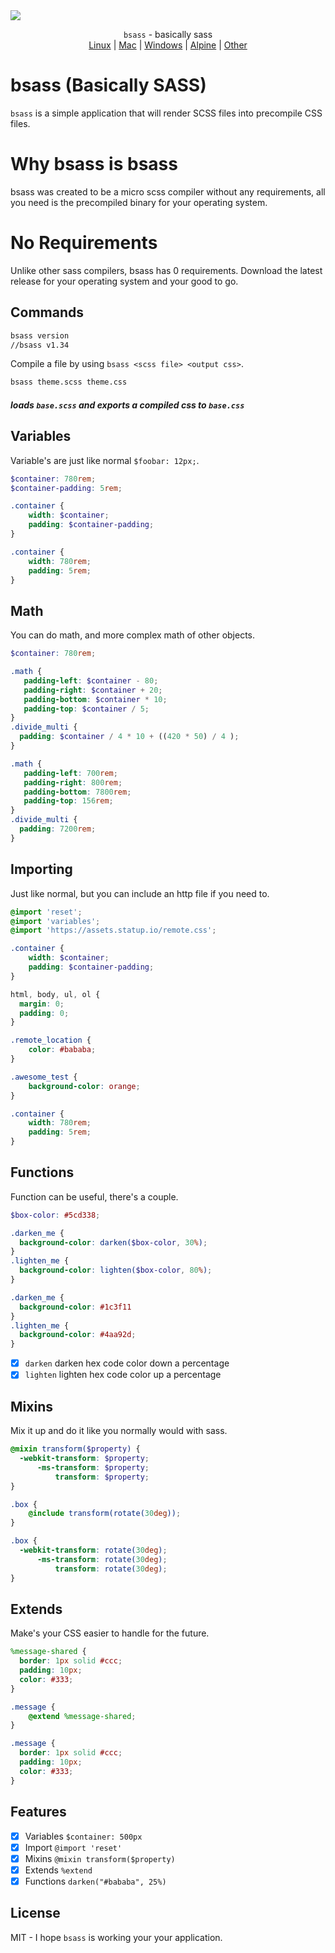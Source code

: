 <img src="https://img.cjx.io/bsasslogo.png">
<p align="center">
    <code>bsass</code> - basically sass<br>
    <a href="https://github.com/hunterlong/bsass/releases/latest">Linux</a> | <a href="https://github.com/hunterlong/bsass/releases/latest">Mac</a> | <a href="https://github.com/hunterlong/bsass/releases/latest">Windows</a> | <a href="https://github.com/hunterlong/bsass/releases/latest">Alpine</a> | <a href="https://github.com/hunterlong/bsass/releases/latest">Other</a>
</p>

# bsass (Basically SASS)
`bsass` is a simple application that will render SCSS files into precompile CSS files.

# Why bsass is bsass
bsass was created to be a micro scss compiler without any requirements, all you need is the precompiled binary for your operating system.

# No Requirements
Unlike other sass compilers, bsass has 0 requirements. Download the latest release for your operating system and your good to go.

## Commands
```bash
bsass version
//bsass v1.34
```
Compile a file by using `bsass <scss file> <output css>`.
```bash
bsass theme.scss theme.css
```
##### loads `base.scss` and exports a compiled css to `base.css`

## Variables
Variable's are just like normal `$foobar: 12px;`.
```scss
$container: 780rem;
$container-padding: 5rem;
```
```scss
.container {
    width: $container;
    padding: $container-padding;
}
```
```css
.container {
    width: 780rem;
    padding: 5rem;
}
```

## Math
You can do math, and more complex math of other objects.
```scss
$container: 780rem;
```
```scss
.math {
   padding-left: $container - 80;
   padding-right: $container + 20;
   padding-bottom: $container * 10;
   padding-top: $container / 5;
}
.divide_multi {
  padding: $container / 4 * 10 + ((420 * 50) / 4 );
}
```
```css
.math {
   padding-left: 700rem;
   padding-right: 800rem;
   padding-bottom: 7800rem;
   padding-top: 156rem;
}
.divide_multi {
  padding: 7200rem;
}
```

## Importing
Just like normal, but you can include an http file if you need to.
```scss
@import 'reset';
@import 'variables';
@import 'https://assets.statup.io/remote.css';

.container {
    width: $container;
    padding: $container-padding;
}
```
```css
html, body, ul, ol {
  margin: 0;
  padding: 0;
}

.remote_location {
    color: #bababa;
}

.awesome_test {
    background-color: orange;
}

.container {
    width: 780rem;
    padding: 5rem;
}
```

## Functions
Function can be useful, there's a couple.
```scss
$box-color: #5cd338;
```
```scss
.darken_me {
  background-color: darken($box-color, 30%);
}
.lighten_me {
  background-color: lighten($box-color, 80%);
}
```
```css
.darken_me {
  background-color: #1c3f11
}
.lighten_me {
  background-color: #4aa92d;
}
```
- [x] `darken` darken hex code color down a percentage
- [x] `lighten` lighten hex code color up a percentage

## Mixins
Mix it up and do it like you normally would with sass.
```scss
@mixin transform($property) {
  -webkit-transform: $property;
      -ms-transform: $property;
          transform: $property;
}
```
```scss
.box {
    @include transform(rotate(30deg));
}
```
```css
.box {
  -webkit-transform: rotate(30deg);
      -ms-transform: rotate(30deg);
          transform: rotate(30deg);
}
```

## Extends
Make's your CSS easier to handle for the future.
```scss
%message-shared {
  border: 1px solid #ccc;
  padding: 10px;
  color: #333;
}
```
```scss
.message {
    @extend %message-shared;
}
```
```css
.message {
  border: 1px solid #ccc;
  padding: 10px;
  color: #333;
}
```

## Features
- [x] Variables `$container: 500px`
- [x] Import `@import 'reset'`
- [x] Mixins `@mixin transform($property)`
- [x] Extends `%extend`
- [x] Functions `darken("#bababa", 25%)`

## License
MIT - I hope `bsass` is working your your application.



